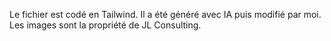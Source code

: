 Le fichier est codé en Tailwind. Il a été généré avec IA puis modifié par moi. Les images sont la propriété de JL Consulting.
